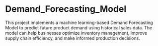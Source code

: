 # Demand_Forecasting_Model
This project implements a machine learning-based Demand Forecasting Model to predict future product demand using historical sales data. The model can help businesses optimize inventory management, improve supply chain efficiency, and make informed production decisions.

